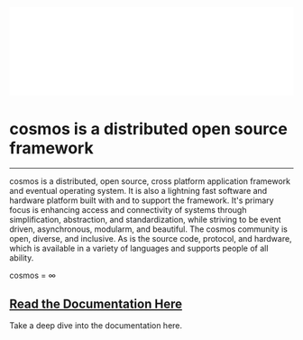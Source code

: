 ![cosmos logo](documentation/images/cosmos-combination-mark-moon.svg)
# cosmos is a distributed open source framework
---
cosmos is a distributed, open source, cross platform application framework and eventual operating system. It is also a lightning fast software and hardware platform built with and to support the framework. It's primary focus is enhancing access and connectivity of systems through simplification, abstraction, and standardization, while striving to be event driven, asynchronous, modularm, and beautiful. The cosmos community is open, diverse, and inclusive. As is the source code, protocol, and hardware, which is available in a variety of languages and supports people of all ability.

cosmos = ∞

## [Read the Documentation Here](/documentation/documentation.md)
Take a deep dive into the documentation here.
